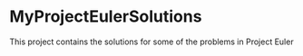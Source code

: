 # MyProjectEulerSolutions
This project contains the solutions for some of the problems in Project Euler
